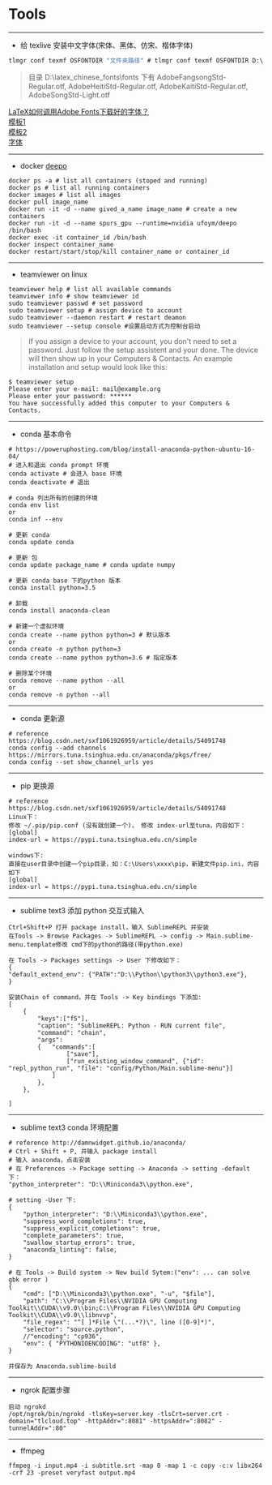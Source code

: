 # Tools

-----------------------------------


- 给 texlive 安装中文字体(宋体、黑体、仿宋、楷体字体)
```cmd
tlmgr conf texmf OSFONTDIR "文件夹路径" # tlmgr conf texmf OSFONTDIR D:\latex_chinese_fonts\fonts
```
> 目录 D:\latex_chinese_fonts\fonts 下有 AdobeFangsongStd-Regular.otf, AdobeHeitiStd-Regular.otf, AdobeKaitiStd-Regular.otf, AdobeSongStd-Light.otf

[LaTeX如何调用Adobe Fonts下载好的字体？](https://www.zhihu.com/question/309633709/answer/577464468)    
[模板1](https://github.com/raytaylorlin/hust-graduation-thesis-pandoc)      
[模板2](https://github.com/hust-latex/hustthesis)       
[字体](https://github.com/lturing/Tools/tree/master/fonts)        

----------------------------------

- docker
[deepo](https://github.com/ufoym/deepo)
```
docker ps -a # list all containers (stoped and running)
docker ps # list all running containers
docker images # list all images
docker pull image_name
docker run -it -d --name gived_a_name image_name # create a new containers 
docker run -it -d --name spurs_gpu --runtime=nvidia ufoym/deepo /bin/bash
docker exec -it container_id /bin/bash
docker inspect container_name 
docker restart/start/stop/kill container_name or container_id 
```


--------------------------------

- teamviewer on linux
```
teamviewer help # list all available commands
teamviewer info # show teamviewer id
sudo teamviewer passwd # set password
sudo teamviewer setup # assign device to account
sudo teamviewer --daemon restart # restart deamon
sudo teamviewer --setup console #设置启动方式为控制台启动
```
> If you assign a device to your account, you don't need to set a password. Just follow the setup assistent and your done. The device will then show up in your Computers & Contacts.
An example installation and setup would look like this:
```
$ teamviewer setup
Please enter your e-mail: mail@example.org
Please enter your password: ******
You have successfully added this computer to your Computers & Contacts.
```

----------------------------

- conda 基本命令
```
# https://poweruphosting.com/blog/install-anaconda-python-ubuntu-16-04/
# 进入和退出 conda prompt 环境
conda activate # 会进入 base 环境
conda deactivate # 退出

# conda 列出所有的创建的环境
conda env list
or 
conda inf --env

# 更新 conda
conda update conda

# 更新 包
conda update package_name # conda update numpy 

# 更新 conda base 下的python 版本
conda install python=3.5

# 卸载
conda install anaconda-clean

# 新建一个虚拟环境
conda create --name python python=3 # 默认版本
or
conda create -n python python=3
conda create --name python python=3.6 # 指定版本

# 删除某个环境
conda remove --name python --all
or 
conda remove -n python --all

```

--------------------------

- conda 更新源

```
# reference https://blog.csdn.net/sxf1061926959/article/details/54091748 
conda config --add channels https://mirrors.tuna.tsinghua.edu.cn/anaconda/pkgs/free/
conda config --set show_channel_urls yes
```

----------------------

- pip 更换源
```
# reference https://blog.csdn.net/sxf1061926959/article/details/54091748 
Linux下： 
修改 ~/.pip/pip.conf (没有就创建一个)， 修改 index-url至tuna，内容如下：
[global]
index-url = https://pypi.tuna.tsinghua.edu.cn/simple

windows下: 
直接在user目录中创建一个pip目录，如：C:\Users\xxxx\pip，新建文件pip.ini，内容如下
[global]
index-url = https://pypi.tuna.tsinghua.edu.cn/simple
```

----------------------------

- sublime text3 添加 python 交互式输入
```
Ctrl+Shift+P 打开 package install，输入 SublimeREPL 并安装
在Tools -> Browse Packages -> SublimeREPL -> config -> Main.sublime-menu.template修改 cmd下的python的路径(带python.exe)

在 Tools -> Packages settings -> User 下修改如下：
{
"default_extend_env": {"PATH":"D:\\Python\\python3\\python3.exe"},
}

安装Chain of command，并在 Tools -> Key bindings 下添加:
[
	{
        "keys":["f5"],
        "caption": "SublimeREPL: Python - RUN current file",
        "command": "chain", 
        "args":
        {   "commands":[
                ["save"],
                ["run_existing_window_command", {"id": "repl_python_run", "file": "config/Python/Main.sublime-menu"}]
            ]
        },
    },

]

```

-------------------------------

- sublime text3 conda 环境配置
```
# reference http://damnwidget.github.io/anaconda/
# Ctrl + Shift + P, 并输入 package install 
# 输入 anaconda，点击安装
# 在 Preferences -> Package setting -> Anaconda -> setting -default 下：
"python_interpreter": "D:\\Miniconda3\\python.exe",

# setting -User 下:
{
    "python_interpreter": "D:\\Miniconda3\\python.exe",
    "suppress_word_completions": true,
    "suppress_explicit_completions": true,
    "complete_parameters": true,
    "swallow_startup_errors": true,
    "anaconda_linting": false,
}

# 在 Tools -> Build system -> New build Sytem:("env": ... can solve gbk error )
{
	"cmd": ["D:\\Miniconda3\\python.exe", "-u", "$file"],
	"path": "C:\\Program Files\\NVIDIA GPU Computing Toolkit\\CUDA\\v9.0\\bin;C:\\Program Files\\NVIDIA GPU Computing Toolkit\\CUDA\\v9.0\\libnvvp", 
	"file_regex": "^[ ]*File \"(...*?)\", line ([0-9]*)",
	"selector": "source.python",
	//"encoding": "cp936",
	"env": { "PYTHONIOENCODING": "utf8" },
}

并保存为 Anaconda.sublime-build

```

----------------------


- ngrok 配置步骤
```
启动 ngrokd
/opt/ngrok/bin/ngrokd -tlsKey=server.key -tlsCrt=server.crt -domain="tlcloud.top" -httpAddr=":8081" -httpsAddr=":8082" -tunnelAddr=":80"

```

------------------------------------

- ffmpeg 
```
ffmpeg -i input.mp4 -i subtitle.srt -map 0 -map 1 -c copy -c:v libx264 -crf 23 -preset veryfast output.mp4
```
